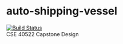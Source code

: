 # auto-shipping-vessel 
[![Build Status](https://travis-ci.org/willmarkley/auto-shipping-vessel.svg?branch=master)](https://travis-ci.org/willmarkley/auto-shipping-vessel)  
CSE 40522 Capstone Design
